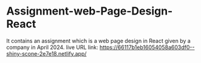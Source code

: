 # Assignment-web-Page-Design-React
It contains an assignment which is a web page design in React given by a company in April 2024.
live URL link: https://66117b1eb16054058a603df0--shiny-scone-2e7e18.netlify.app/
